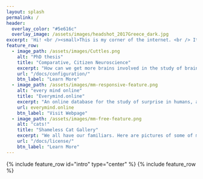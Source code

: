 ```yaml
---
layout: splash
permalink: /
header:
  overlay_color: "#5e616c"
  overlay_image: /assets/images/headshot_2017Greece_dark.jpg
excerpt: 'Hi! <br /><small>This is my corner of the internet. <br /> It is constantly under revision ^.^ <br /> <br /> If you would like to get in touch, <br />please email danbeekim at mit dot edu.<br /> <br /> <br />Some of my favorite things: <br />Blue Scholars<br />Scubaphone<br />Cuttlefish<br />Star Wars Parkour<br />Lt. Cmdr. Data<br />Flying<br /><br /><br />Thanks for visiting!<br /></small>{:.text-center}'
feature_row:
  - image_path: /assets/images/Cuttles.png
    alt: "PhD thesis"
    title: "Comparative, Citizen Neuroscience"
    excerpt: "How can we get more brains involved in the study of brains?"
    url: "/docs/configuration/"
    btn_label: "Learn More"
  - image_path: /assets/images/mm-responsive-feature.png
    alt: "every mind online"
    title: "Everymind.online"
    excerpt: "An online database for the study of surprise in humans, as part of an exhibit about the comparative study of intelligence at the Brighton Sea Life Center, July-August 2017"
    url: everymind.online
    btn_label: "Visit Webpage"
  - image_path: /assets/images/mm-free-feature.png
    alt: "cats!"
    title: "Shameless Cat Gallery"
    excerpt: "We all have our familiars. Here are pictures of some of mine. "
    url: "/docs/license/"
    btn_label: "Learn More"
---
```


{% include feature_row id="intro" type="center" %}
{% include feature_row %}

